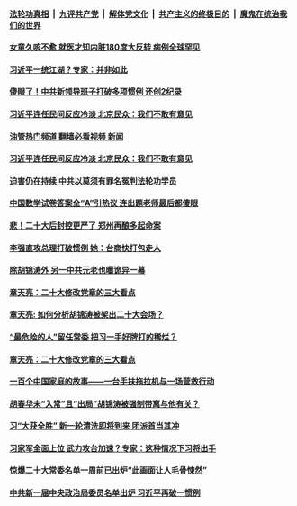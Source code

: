 ####  [法轮功真相](../../../../basic/blob/master/README.md?t=10250331) &nbsp;|&nbsp; [九评共产党](../../../../9ping.md/blob/master/README.md?t=10250331) &nbsp;|&nbsp; [解体党文化](../../../../jtdwh.md/blob/master/README.md?t=10250331)  &nbsp;|&nbsp; [共产主义的终极目的](../../../../gczydzjmd.md/blob/master/README.md?t=10250331) &nbsp;|&nbsp; [魔鬼在统治我们的世界](../../../../mgztzwmdsj.md/blob/master/README.md?t=10250331) 

#### [女童久咳不愈 就医才知内脏180度大反转 病例全球罕见](../pages/soh5/665064.md?t=10250331) 
#### [习近平一统江湖？专家：并非如此](../pages/soh5/665049.md?t=10250331) 
#### [傻眼了！中共新领导班子打破多项惯例 还创2纪录](../pages/soh5/665046.md?t=10250331) 
#### [习近平连任民间反应冷淡 北京民众：我们不敢有意见](../pages/soh5/665004.md?t=10250331) 
#### [油管热门频道 翻墙必看视频 新闻](http://209.250.226.216:81/youtube.html?10250331)
#### [习近平连任民间反应冷淡 北京民众：我们不敢有意见](../pages/soh5/665004.md?t=10250331) 
#### [迫害仍在持续 中共以莫须有罪名冤判法轮功学员](../pages/soh5/665016.md?t=10250331) 
#### [中国数学试卷答案全“A”引热议 连出题老师最后都傻眼](../pages/soh5/664998.md?t=10250331) 
#### [悲！二十大后封控更严了 郑州再酿多起命案](../pages/soh5/664995.md?t=10250331) 
#### [李强直攻总理打破惯例 她：台商快打包走人](../pages/soh5/664935.md?t=10250331) 
#### [除胡锦涛外 另一中共元老也曝诡异一幕](../pages/soh5/664932.md?t=10250331) 
#### [章天亮：二十大修改党章的三大看点](../pages/soh5/664809.md?t=10250331) 
#### [章天亮: 如何分析胡锦涛被架出二十大会场？](../pages/soh5/664857.md?t=10250331) 
#### [“最危险的人”留任常委 把习一手好牌打的稀烂？](../pages/soh5/664869.md?t=10250331) 
#### [章天亮：二十大修改党章的三大看点](../pages/soh5/664863.md?t=10250331) 
#### [一百个中国家庭的故事——一台手扶拖拉机与一场营救行动](../pages/soh5/664854.md?t=10250331) 
#### [胡春华未“入常”且“出局”胡锦涛被强制带离与他有关？](../pages/soh5/664842.md?t=10250331) 
#### [习“大获全胜” 新一轮清洗即将到来 团派首当其冲](../pages/soh5/664824.md?t=10250331) 
#### [习家军全面上位 武力攻台加速？专家：这种情况下习将出手](../pages/soh5/664821.md?t=10250331) 
#### [惊爆二十大常委名单一周前已出炉“此画面让人毛骨悚然”](../pages/soh5/664797.md?t=10250331) 
#### [中共新一届中央政治局委员名单出炉 习近平再破一惯例](../pages/soh5/664761.md?t=10250331) 
<img src='http://gfw-breaker.win/goodnews/indexes/soh5.md' width='0px' height='0px'/>
